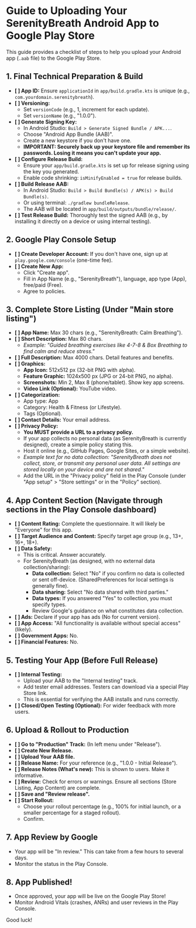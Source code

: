 # Guide to Uploading Your SerenityBreath Android App to Google Play Store

This guide provides a checklist of steps to help you upload your Android app (`.aab` file) to the Google Play Store.

## 1. Final Technical Preparation & Build

*   **[ ] App ID:** Ensure `applicationId` in `app/build.gradle.kts` is unique (e.g., `com.yourdomain.serenitybreath`).
*   **[ ] Versioning:**
    *   Set `versionCode` (e.g., 1, increment for each update).
    *   Set `versionName` (e.g., "1.0.0").
*   **[ ] Generate Signing Key:**
    *   In Android Studio: `Build > Generate Signed Bundle / APK...`.
    *   Choose "Android App Bundle (AAB)".
    *   Create a new keystore if you don't have one.
    *   **IMPORTANT: Securely back up your keystore file and remember its passwords. Losing it means you can't update your app.**
*   **[ ] Configure Release Build:**
    *   Ensure your `app/build.gradle.kts` is set up for release signing using the key you generated.
    *   Enable code shrinking: `isMinifyEnabled = true` for release builds.
*   **[ ] Build Release AAB:**
    *   In Android Studio: `Build > Build Bundle(s) / APK(s) > Build Bundle(s)`.
    *   Or using terminal: `./gradlew bundleRelease`.
    *   The AAB will be located in `app/build/outputs/bundle/release/`.
*   **[ ] Test Release Build:** Thoroughly test the signed AAB (e.g., by installing it directly on a device or using internal testing).

## 2. Google Play Console Setup

*   **[ ] Create Developer Account:** If you don't have one, sign up at `play.google.com/console` (one-time fee).
*   **[ ] Create New App:**
    *   Click "Create app".
    *   Fill in App Name (e.g., "SerenityBreath"), language, app type (App), free/paid (Free).
    *   Agree to policies.

## 3. Complete Store Listing (Under "Main store listing")

*   **[ ] App Name:** Max 30 chars (e.g., "SerenityBreath: Calm Breathing").
*   **[ ] Short Description:** Max 80 chars.
    *   *Example: "Guided breathing exercises like 4-7-8 & Box Breathing to find calm and reduce stress."*
*   **[ ] Full Description:** Max 4000 chars. Detail features and benefits.
*   **[ ] Graphics:**
    *   **App Icon:** 512x512 px (32-bit PNG with alpha).
    *   **Feature Graphic:** 1024x500 px (JPG or 24-bit PNG, no alpha).
    *   **Screenshots:** Min 2, Max 8 (phone/tablet). Show key app screens.
    *   **Video Link (Optional):** YouTube video.
*   **[ ] Categorization:**
    *   App type: App
    *   Category: Health & Fitness (or Lifestyle).
    *   Tags (Optional).
*   **[ ] Contact Details:** Your email address.
*   **[ ] Privacy Policy:**
    *   **You MUST provide a URL to a privacy policy.**
    *   If your app collects no personal data (as SerenityBreath is currently designed), create a simple policy stating this.
    *   Host it online (e.g., GitHub Pages, Google Sites, or a simple website).
    *   *Example text for no data collection: "SerenityBreath does not collect, store, or transmit any personal user data. All settings are stored locally on your device and are not shared."*
    *   Add the URL in the "Privacy policy" field in the Play Console (under "App setup" > "Store settings" or in the "Policy" section).

## 4. App Content Section (Navigate through sections in the Play Console dashboard)

*   **[ ] Content Rating:** Complete the questionnaire. It will likely be "Everyone" for this app.
*   **[ ] Target Audience and Content:** Specify target age group (e.g., 13+, 16+, 18+).
*   **[ ] Data Safety:**
    *   This is critical. Answer accurately.
    *   For SerenityBreath (as designed, with no external data collection/sharing):
        *   **Data collection:** Select "No" if you confirm no data is collected or sent off-device. (SharedPreferences for local settings is generally fine).
        *   **Data sharing:** Select "No data shared with third parties."
        *   **Data types:** If you answered "Yes" to collection, you must specify types.
        *   Review Google's guidance on what constitutes data collection.
*   **[ ] Ads:** Declare if your app has ads (No for current version).
*   **[ ] App Access:** "All functionality is available without special access" (likely).
*   **[ ] Government Apps:** No.
*   **[ ] Financial Features:** No.

## 5. Testing Your App (Before Full Release)

*   **[ ] Internal Testing:**
    *   Upload your AAB to the "Internal testing" track.
    *   Add tester email addresses. Testers can download via a special Play Store link.
    *   This is essential for verifying the AAB installs and runs correctly.
*   **[ ] Closed/Open Testing (Optional):** For wider feedback with more users.

## 6. Upload & Rollout to Production

*   **[ ] Go to "Production" Track:** (In left menu under "Release").
*   **[ ] Create New Release.**
*   **[ ] Upload Your AAB file.**
*   **[ ] Release Name:** For your reference (e.g., "1.0.0 - Initial Release").
*   **[ ] Release Notes (What's new):** This is shown to users. Make it informative.
*   **[ ] Review:** Check for errors or warnings. Ensure all sections (Store Listing, App Content) are complete.
*   **[ ] Save and "Review release".**
*   **[ ] Start Rollout:**
    *   Choose your rollout percentage (e.g., 100% for initial launch, or a smaller percentage for a staged rollout).
    *   Confirm.

## 7. App Review by Google

*   Your app will be "In review." This can take from a few hours to several days.
*   Monitor the status in the Play Console.

## 8. App Published!

*   Once approved, your app will be live on the Google Play Store!
*   Monitor Android Vitals (crashes, ANRs) and user reviews in the Play Console.

Good luck!
